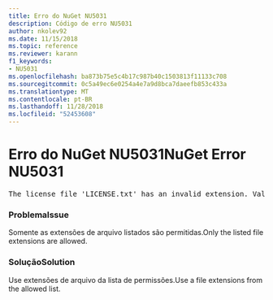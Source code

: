 ```yaml
---
title: Erro do NuGet NU5031
description: Código de erro NU5031
author: nkolev92
ms.date: 11/15/2018
ms.topic: reference
ms.reviewer: karann
f1_keywords:
- NU5031
ms.openlocfilehash: ba873b75e5c4b17c987b40c1503813f11133c708
ms.sourcegitcommit: 0c5a49ec6e0254a4e7a9d8bca7daeefb853c433a
ms.translationtype: MT
ms.contentlocale: pt-BR
ms.lasthandoff: 11/28/2018
ms.locfileid: "52453608"
---
```

# <a name="nuget-error-nu5031"></a><span data-ttu-id="4c793-103">Erro do NuGet NU5031</span><span class="sxs-lookup"><span data-stu-id="4c793-103">NuGet Error NU5031</span></span>
<pre>The license file 'LICENSE.txt' has an invalid extension. Valid options are .txt, .md or none.</pre>

### <a name="issue"></a><span data-ttu-id="4c793-104">Problema</span><span class="sxs-lookup"><span data-stu-id="4c793-104">Issue</span></span>

<span data-ttu-id="4c793-105">Somente as extensões de arquivo listados são permitidas.</span><span class="sxs-lookup"><span data-stu-id="4c793-105">Only the listed file extensions are allowed.</span></span>

### <a name="solution"></a><span data-ttu-id="4c793-106">Solução</span><span class="sxs-lookup"><span data-stu-id="4c793-106">Solution</span></span>

<span data-ttu-id="4c793-107">Use extensões de arquivo da lista de permissões.</span><span class="sxs-lookup"><span data-stu-id="4c793-107">Use a file extensions from the allowed list.</span></span> 